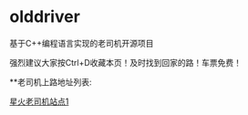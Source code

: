 # olddriver
基于C++编程语言实现的老司机开源项目

强烈建议大家按Ctrl+D收藏本页！及时找到回家的路！车票免费！

**老司机上路地址列表:

 [星火老司机站点1](http://www.taobao.com/)
